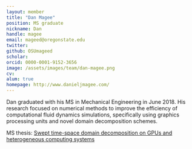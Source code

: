 ```yaml
---
layout: member
title: "Dan Magee"
position: MS graduate
nickname: Dan
handle: magee
email: mageed@oregonstate.edu
twitter:
github: OSUmageed
scholar:
orcid: 0000-0001-9152-3656
image: /assets/images/team/dan-magee.png
cv:
alum: true
homepage: http://www.danieljmagee.com/
---
```

Dan graduated with his MS in Mechanical Engineering in June 2018. His research focused on numerical methods to improve the efficiency of computational fluid dynamics simulations, specifically using graphics processing units and novel domain decomposition schemes.

<i class="fas fa-book" aria-hidden="true"></i> MS thesis: [Swept time-space domain decomposition on GPUs and heterogeneous computing systems](http://ir.library.oregonstate.edu/concern/graduate_thesis_or_dissertations/8p58pk449)


[Oregon State University]: http://oregonstate.edu/
[School of Mechanical, Industrial, and Manufacturing Engineering]: http://mime.oregonstate.edu
